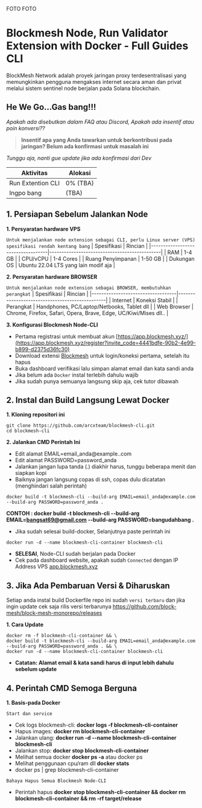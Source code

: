FOTO FOTO

# Blockmesh Node, Run Validator Extension with Docker - Full Guides CLI

BlockMesh Network adalah proyek jaringan proxy terdesentralisasi yang memungkinkan pengguna mengakses internet secara aman dan privat melalui sistem sentinel node berjalan pada Solana blockchain.

## He We Go...Gas bang!!!
*Apakah ada disebutkan dalam FAQ atau Discord, Apakah ada insentif atau poin konversi??*
> **Insentif apa yang Anda tawarkan untuk berkontribusi pada jaringan? Belum ada konfirmasi untuk masalah ini**

*Tunggu aja, nanti gue update jika ada konfirmasi dari Dev*

| Aktivitas             | Alokasi |
|-----------------------|---------|
| Run Extention CLI | 0% (TBA) |
| Ingpo bang | (TBA) |

## 1. Persiapan Sebelum Jalankan Node
**1. Persyaratan hardware VPS** 

`Untuk menjalankan node extension sebagai CLI, perlu Linux server (VPS) spesifikasi rendah kentang bang`
| Spesifikasi                       | Rincian                                       |
|-----------------------------------|----------------------------------------------|
| RAM                               | 1-4 GB                                       |
| CPU/vCPU                          | 1-4 Cores                                    |
| Ruang Penyimpanan                 | 1-50 GB                                      |
| Dukungan OS                       | Ubuntu 22.04 LTS yang lain modif aja         |

**2. Persyaratan hardware BROWSER** 

`Untuk menjalankan node extension sebagai BROWSER, membutuhkan perangkat`
|  Spesifikasi                       | Rincian                                         |
|-----------------------------------|------------------------------------------------|
| Internet                          | Koneksi Stabil                            |
| Perangkat                         | Handphones, PC/Laptop/Netbooks, Tablet dll | 
| Web Browser                       | Chrome, Firefox, Safari, Opera, Brave, Edge, UC/Kiwi/Mises dll.. |

**3. Konfigurasi Blockmesh Node-CLI**

- Pertama registrasi untuk membuat akun [https://app.blockmesh.xyz/](https://app.blockmesh.xyz/register?invite_code=4441bdfe-90b2-4e99-b899-d2375d36fc30)
- Download extensi [Blockmesh](https://chromewebstore.google.com/detail/blockmesh-network/obfhoiefijlolgdmphcekifedagnkfjp) untuk login/koneksi pertama, setelah itu hapus
- Buka dashboard verifikasi lalu simpan alamat email dan kata sandi anda
- Jika belum ada `Docker` instal terlebih dahulu wajib
- Jika sudah punya semuanya langsung skip aja, cek tutor dibawah

## 2. Instal dan Build Langsung Lewat Docker

**1. Kloning repositori ini**

```
git clone https://github.com/arcxteam/blockmesh-cli.git
cd blockmesh-cli
```

**2. Jalankan CMD Perintah Ini**

- Edit alamat EMAIL=email_anda@example..com
- Edit alamat PASSWORD=password_anda
- Jalankan jangan lupa tanda (.) diakhir harus, tunggu beberapa menit dan siapkan kopi
- Baiknya jangan langsung copas di ssh, copas dulu dicatatan (menghindari salah perintah)
  
```
docker build -t blockmesh-cli --build-arg EMAIL=email_anda@example.com --build-arg PASSWORD=password_anda .
```
**CONTOH : docker build -t blockmesh-cli --build-arg EMAIL=bangsat69@gmail.com --build-arg PASSWORD=bangudahbang .**

- Jika sudah selesai build-docker, Selanjutnya paste perintah ini

```
docker run -d --name blockmesh-cli-container blockmesh-cli
```
- **SELESAI**, Node-CLI sudah berjalan pada Docker
- Cek pada dashboard website, apakah sudah `Connected` dengan IP Address VPS  [app.blockmesh.xyz](https://app.blockmesh.xyz/register?invite_code=4441bdfe-90b2-4e99-b899-d2375d36fc30)

## 3. Jika Ada Pembaruan Versi & Diharuskan

Setiap anda instal build Dockerfile repo ini sudah `versi terbaru` dan jika ingin update cek saja rilis versi terbarunya https://github.com/block-mesh/block-mesh-monorepo/releases

**1. Cara Update**

```
docker rm -f blockmesh-cli-container && \
docker build -t blockmesh-cli --build-arg EMAIL=email_anda@example.com --build-arg PASSWORD=password_anda . && \
docker run -d --name blockmesh-cli-container blockmesh-cli
```
- **Catatan: Alamat email & kata sandi harus di input lebih dahulu sebelum update**

## 4. Perintah CMD Semoga Berguna

**1. Basis-pada Docker**

`Start dan service`

- Cek logs blockmesh-cli: **docker logs -f blockmesh-cli-container**
- Hapus images: **docker rm blockmesh-cli-container**
- Jalankan ulang: **docker run -d --name blockmesh-cli-container blockmesh-cli**
- Jalankan stop: **docker stop blockmesh-cli-container**
- Melihat semua docker **docker ps -a** atau docker ps
- Melihat penggunaan cpu/ram dll **docker stats**
- docker ps | grep blockmesh-cli-container

`Bahaya Hapus Semua Blockmesh Node-CLI`

- Perintah hapus **docker stop blockmesh-cli-container && docker rm blockmesh-cli-container && rm -rf target/release**
